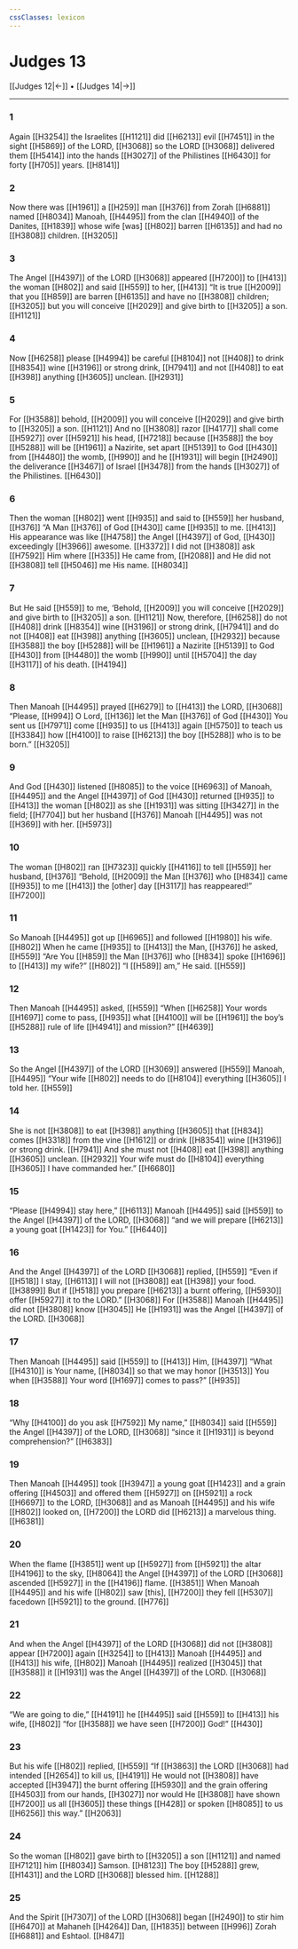 ```yaml
---
cssClasses: lexicon
---
```


# Judges 13

[[Judges 12|←]] • [[Judges 14|→]]

---

### 1
Again [[H3254]] the Israelites [[H1121]] did [[H6213]] evil [[H7451]] in the sight [[H5869]] of the LORD, [[H3068]] so the LORD [[H3068]] delivered them [[H5414]] into the hands [[H3027]] of the Philistines [[H6430]] for forty [[H705]] years. [[H8141]]

### 2
Now there was [[H1961]] a [[H259]] man [[H376]] from Zorah [[H6881]] named [[H8034]] Manoah, [[H4495]] from the clan [[H4940]] of the Danites, [[H1839]] whose wife [was] [[H802]] barren [[H6135]] and had no [[H3808]] children. [[H3205]]

### 3
The Angel [[H4397]] of the LORD [[H3068]] appeared [[H7200]] to [[H413]] the woman [[H802]] and said [[H559]] to her, [[H413]] “It is true [[H2009]] that you [[H859]] are barren [[H6135]] and have no [[H3808]] children; [[H3205]] but you will conceive [[H2029]] and give birth to [[H3205]] a son. [[H1121]]

### 4
Now [[H6258]] please [[H4994]] be careful [[H8104]] not [[H408]] to drink [[H8354]] wine [[H3196]] or strong drink, [[H7941]] and not [[H408]] to eat [[H398]] anything [[H3605]] unclean. [[H2931]]

### 5
For [[H3588]] behold, [[H2009]] you will conceive [[H2029]] and give birth to [[H3205]] a son. [[H1121]] And no [[H3808]] razor [[H4177]] shall come [[H5927]] over [[H5921]] his head, [[H7218]] because [[H3588]] the boy [[H5288]] will be [[H1961]] a Nazirite, set apart [[H5139]] to God [[H430]] from [[H4480]] the womb, [[H990]] and he [[H1931]] will begin [[H2490]] the deliverance [[H3467]] of Israel [[H3478]] from the hands [[H3027]] of the Philistines. [[H6430]]

### 6
Then the woman [[H802]] went [[H935]] and said to [[H559]] her husband, [[H376]] “A Man [[H376]] of God [[H430]] came [[H935]] to me. [[H413]] His appearance was like [[H4758]] the Angel [[H4397]] of God, [[H430]] exceedingly [[H3966]] awesome. [[H3372]] I did not [[H3808]] ask [[H7592]] Him where [[H335]] He came from, [[H2088]] and He did not [[H3808]] tell [[H5046]] me  His name. [[H8034]]

### 7
But He said [[H559]] to me,  ‘Behold, [[H2009]] you will conceive [[H2029]] and give birth to [[H3205]] a son. [[H1121]] Now, therefore, [[H6258]] do not [[H408]] drink [[H8354]] wine [[H3196]] or strong drink, [[H7941]] and do not [[H408]] eat [[H398]] anything [[H3605]] unclean, [[H2932]] because [[H3588]] the boy [[H5288]] will be [[H1961]] a Nazirite [[H5139]] to God [[H430]] from [[H4480]] the womb [[H990]] until [[H5704]] the day [[H3117]] of his death. [[H4194]]

### 8
Then Manoah [[H4495]] prayed [[H6279]] to [[H413]] the LORD, [[H3068]] “Please, [[H994]] O Lord, [[H136]] let the Man [[H376]] of God [[H430]] You sent us [[H7971]] come [[H935]] to us [[H413]] again [[H5750]] to teach us [[H3384]] how [[H4100]] to raise [[H6213]] the boy [[H5288]] who is to be born.” [[H3205]]

### 9
And God [[H430]] listened [[H8085]] to the voice [[H6963]] of Manoah, [[H4495]] and the Angel [[H4397]] of God [[H430]] returned [[H935]] to [[H413]] the woman [[H802]] as she [[H1931]] was sitting [[H3427]] in the field; [[H7704]] but her husband [[H376]] Manoah [[H4495]] was not [[H369]] with her. [[H5973]]

### 10
The woman [[H802]] ran [[H7323]] quickly [[H4116]] to tell [[H559]] her husband, [[H376]] “Behold, [[H2009]] the Man [[H376]] who [[H834]] came [[H935]] to me [[H413]] the [other] day [[H3117]] has reappeared!” [[H7200]]

### 11
So Manoah [[H4495]] got up [[H6965]] and followed [[H1980]] his wife. [[H802]] When he came [[H935]] to [[H413]] the Man, [[H376]] he asked, [[H559]] “Are You [[H859]] the Man [[H376]] who [[H834]] spoke [[H1696]] to [[H413]] my wife?” [[H802]] “I [[H589]] am,” He said. [[H559]]

### 12
Then Manoah [[H4495]] asked, [[H559]] “When [[H6258]] Your words [[H1697]] come to pass, [[H935]] what [[H4100]] will be [[H1961]] the boy’s [[H5288]] rule of life [[H4941]] and mission?” [[H4639]]

### 13
So the Angel [[H4397]] of the LORD [[H3069]] answered [[H559]] Manoah, [[H4495]] “Your wife [[H802]] needs to do [[H8104]] everything [[H3605]] I told her. [[H559]]

### 14
She is not [[H3808]] to eat [[H398]] anything [[H3605]] that [[H834]] comes [[H3318]] from the vine [[H1612]] or drink [[H8354]] wine [[H3196]] or strong drink. [[H7941]] And she must not [[H408]] eat [[H398]] anything [[H3605]] unclean. [[H2932]] Your wife must do [[H8104]] everything [[H3605]] I have commanded her.” [[H6680]]

### 15
“Please [[H4994]] stay here,” [[H6113]] Manoah [[H4495]] said [[H559]] to the Angel [[H4397]] of the LORD, [[H3068]] “and we will prepare [[H6213]] a young goat [[H1423]] for You.” [[H6440]]

### 16
And the Angel [[H4397]] of the LORD [[H3068]] replied, [[H559]] “Even if [[H518]] I stay, [[H6113]] I will not [[H3808]] eat [[H398]] your food. [[H3899]] But if [[H518]] you prepare [[H6213]] a burnt offering, [[H5930]] offer [[H5927]] it to the LORD.” [[H3068]] For [[H3588]] Manoah [[H4495]] did not [[H3808]] know [[H3045]] He [[H1931]] was the Angel [[H4397]] of the LORD. [[H3068]]

### 17
Then Manoah [[H4495]] said [[H559]] to [[H413]] Him, [[H4397]] “What [[H4310]] is Your name, [[H8034]] so that we may honor [[H3513]] You when [[H3588]] Your word [[H1697]] comes to pass?” [[H935]]

### 18
“Why [[H4100]] do you ask [[H7592]] My name,” [[H8034]] said [[H559]] the Angel [[H4397]] of the LORD, [[H3068]] “since it [[H1931]] is beyond comprehension?” [[H6383]]

### 19
Then Manoah [[H4495]] took [[H3947]] a young goat [[H1423]] and a grain offering [[H4503]] and offered them [[H5927]] on [[H5921]] a rock [[H6697]] to the LORD, [[H3068]] and as Manoah [[H4495]] and his wife [[H802]] looked on, [[H7200]] the LORD did [[H6213]] a marvelous thing. [[H6381]]

### 20
When the flame [[H3851]] went up [[H5927]] from [[H5921]] the altar [[H4196]] to the sky, [[H8064]] the Angel [[H4397]] of the LORD [[H3068]] ascended [[H5927]] in the [[H4196]] flame. [[H3851]] When Manoah [[H4495]] and his wife [[H802]] saw [this], [[H7200]] they fell [[H5307]] facedown [[H5921]] to the ground. [[H776]]

### 21
And when the Angel [[H4397]] of the LORD [[H3068]] did not [[H3808]] appear [[H7200]] again [[H3254]] to [[H413]] Manoah [[H4495]] and [[H413]] his wife, [[H802]] Manoah [[H4495]] realized [[H3045]] that [[H3588]] it [[H1931]] was the Angel [[H4397]] of the LORD. [[H3068]]

### 22
“We are going to die,” [[H4191]] he [[H4495]] said [[H559]] to [[H413]] his wife, [[H802]] “for [[H3588]] we have seen [[H7200]] God!” [[H430]]

### 23
But his wife [[H802]] replied, [[H559]] “If [[H3863]] the LORD [[H3068]] had intended [[H2654]] to kill us, [[H4191]] He would not [[H3808]] have accepted [[H3947]] the burnt offering [[H5930]] and the grain offering [[H4503]] from our hands, [[H3027]] nor would He [[H3808]] have shown [[H7200]] us all [[H3605]] these things [[H428]] or spoken [[H8085]] to us [[H6256]] this way.” [[H2063]]

### 24
So the woman [[H802]] gave birth to [[H3205]] a son [[H1121]] and named [[H7121]] him [[H8034]] Samson. [[H8123]] The boy [[H5288]] grew, [[H1431]] and the LORD [[H3068]] blessed him. [[H1288]]

### 25
And the Spirit [[H7307]] of the LORD [[H3068]] began [[H2490]] to stir him [[H6470]] at Mahaneh [[H4264]] Dan, [[H1835]] between [[H996]] Zorah [[H6881]] and Eshtaol. [[H847]]

